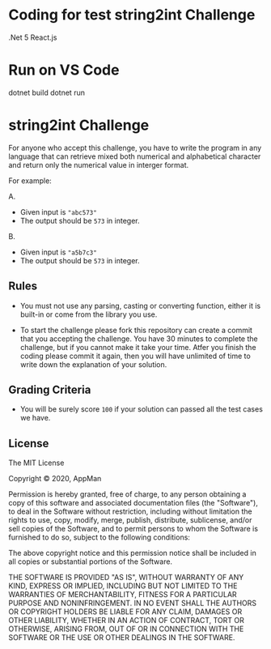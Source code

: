 # Coding for test string2int Challenge
 .Net 5
 React.js

# Run on VS Code
 dotnet build
 dotnet run
# string2int Challenge

For anyone who accept this challenge, you have to write the program in any language that can retrieve mixed both numerical and alphabetical character and return only the numerical value in interger format.

For example:

A.

- Given input is `"abc573"`
- The output should be `573` in integer.

B.

- Given input is `"a5b7c3"`
- The output should be `573` in integer.

## Rules

- You must not use any parsing, casting or converting function, either it is built-in or come from the library you use.

- To start the challenge please fork this repository can create a commit that you accepting the challenge. You have 30 minutes to complete the challenge, but if you cannot make it take your time. Atfer you finish the coding please commit it again, then you will have unlimited of time to write down the explanation of your solution.

## Grading Criteria

- You will be surely score `100` if your solution can passed all the test cases we have.

## License

The MIT License

Copyright © 2020, AppMan

Permission is hereby granted, free of charge, to any person obtaining a copy of this software and associated documentation files (the "Software"), to deal in the Software without restriction, including without limitation the rights to use, copy, modify, merge, publish, distribute, sublicense, and/or sell copies of the Software, and to permit persons to whom the Software is furnished to do so, subject to the following conditions:

The above copyright notice and this permission notice shall be included in all copies or substantial portions of the Software.

THE SOFTWARE IS PROVIDED "AS IS", WITHOUT WARRANTY OF ANY KIND, EXPRESS OR IMPLIED, INCLUDING BUT NOT LIMITED TO THE WARRANTIES OF MERCHANTABILITY, FITNESS FOR A PARTICULAR PURPOSE AND NONINFRINGEMENT. IN NO EVENT SHALL THE AUTHORS OR COPYRIGHT HOLDERS BE LIABLE FOR ANY CLAIM, DAMAGES OR OTHER LIABILITY, WHETHER IN AN ACTION OF CONTRACT, TORT OR OTHERWISE, ARISING FROM, OUT OF OR IN CONNECTION WITH THE SOFTWARE OR THE USE OR OTHER DEALINGS IN THE SOFTWARE.
